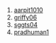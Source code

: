 1. [aarpit1010](https://aarpit1010.github.io/todolist/todo.html)
2. [griffy06](https://griffy06.github.io/To-Do-List/?#)
3. [sggts04](https://shreyasgupta.in/todos-opencode/without-backend/)
4. [pradhuman1](https://pradhuman1.github.io/tic-tac-toe/game)